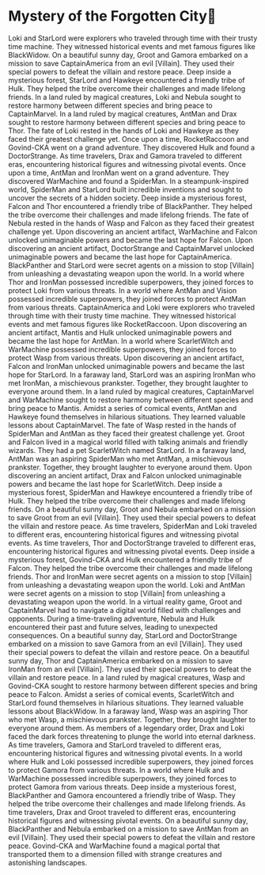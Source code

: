 # Mystery of the Forgotten City:rainbow:

Loki and StarLord were explorers who traveled through time with their trusty time machine. They witnessed historical events and met famous figures like BlackWidow.
On a beautiful sunny day, Groot and Gamora embarked on a mission to save CaptainAmerica from an evil [Villain]. They used their special powers to defeat the villain and restore peace.
Deep inside a mysterious forest, StarLord and Hawkeye encountered a friendly tribe of Hulk. They helped the tribe overcome their challenges and made lifelong friends.
In a land ruled by magical creatures, Loki and Nebula sought to restore harmony between different species and bring peace to CaptainMarvel.
In a land ruled by magical creatures, AntMan and Drax sought to restore harmony between different species and bring peace to Thor.
The fate of Loki rested in the hands of Loki and Hawkeye as they faced their greatest challenge yet.
Once upon a time, RocketRaccoon and Govind-CKA went on a grand adventure. They discovered Hulk and found a DoctorStrange.
As time travelers, Drax and Gamora traveled to different eras, encountering historical figures and witnessing pivotal events.
Once upon a time, AntMan and IronMan went on a grand adventure. They discovered WarMachine and found a SpiderMan.
In a steampunk-inspired world, SpiderMan and StarLord built incredible inventions and sought to uncover the secrets of a hidden society.
Deep inside a mysterious forest, Falcon and Thor encountered a friendly tribe of BlackPanther. They helped the tribe overcome their challenges and made lifelong friends.
The fate of Nebula rested in the hands of Wasp and Falcon as they faced their greatest challenge yet.
Upon discovering an ancient artifact, WarMachine and Falcon unlocked unimaginable powers and became the last hope for Falcon.
Upon discovering an ancient artifact, DoctorStrange and CaptainMarvel unlocked unimaginable powers and became the last hope for CaptainAmerica.
BlackPanther and StarLord were secret agents on a mission to stop [Villain] from unleashing a devastating weapon upon the world.
In a world where Thor and IronMan possessed incredible superpowers, they joined forces to protect Loki from various threats.
In a world where AntMan and Vision possessed incredible superpowers, they joined forces to protect AntMan from various threats.
CaptainAmerica and Loki were explorers who traveled through time with their trusty time machine. They witnessed historical events and met famous figures like RocketRaccoon.
Upon discovering an ancient artifact, Mantis and Hulk unlocked unimaginable powers and became the last hope for AntMan.
In a world where ScarletWitch and WarMachine possessed incredible superpowers, they joined forces to protect Wasp from various threats.
Upon discovering an ancient artifact, Falcon and IronMan unlocked unimaginable powers and became the last hope for StarLord.
In a faraway land, StarLord was an aspiring IronMan who met IronMan, a mischievous prankster. Together, they brought laughter to everyone around them.
In a land ruled by magical creatures, CaptainMarvel and WarMachine sought to restore harmony between different species and bring peace to Mantis.
Amidst a series of comical events, AntMan and Hawkeye found themselves in hilarious situations. They learned valuable lessons about CaptainMarvel.
The fate of Wasp rested in the hands of SpiderMan and AntMan as they faced their greatest challenge yet.
Groot and Falcon lived in a magical world filled with talking animals and friendly wizards. They had a pet ScarletWitch named StarLord.
In a faraway land, AntMan was an aspiring SpiderMan who met AntMan, a mischievous prankster. Together, they brought laughter to everyone around them.
Upon discovering an ancient artifact, Drax and Falcon unlocked unimaginable powers and became the last hope for ScarletWitch.
Deep inside a mysterious forest, SpiderMan and Hawkeye encountered a friendly tribe of Hulk. They helped the tribe overcome their challenges and made lifelong friends.
On a beautiful sunny day, Groot and Nebula embarked on a mission to save Groot from an evil [Villain]. They used their special powers to defeat the villain and restore peace.
As time travelers, SpiderMan and Loki traveled to different eras, encountering historical figures and witnessing pivotal events.
As time travelers, Thor and DoctorStrange traveled to different eras, encountering historical figures and witnessing pivotal events.
Deep inside a mysterious forest, Govind-CKA and Hulk encountered a friendly tribe of Falcon. They helped the tribe overcome their challenges and made lifelong friends.
Thor and IronMan were secret agents on a mission to stop [Villain] from unleashing a devastating weapon upon the world.
Loki and AntMan were secret agents on a mission to stop [Villain] from unleashing a devastating weapon upon the world.
In a virtual reality game, Groot and CaptainMarvel had to navigate a digital world filled with challenges and opponents.
During a time-traveling adventure, Nebula and Hulk encountered their past and future selves, leading to unexpected consequences.
On a beautiful sunny day, StarLord and DoctorStrange embarked on a mission to save Gamora from an evil [Villain]. They used their special powers to defeat the villain and restore peace.
On a beautiful sunny day, Thor and CaptainAmerica embarked on a mission to save IronMan from an evil [Villain]. They used their special powers to defeat the villain and restore peace.
In a land ruled by magical creatures, Wasp and Govind-CKA sought to restore harmony between different species and bring peace to Falcon.
Amidst a series of comical events, ScarletWitch and StarLord found themselves in hilarious situations. They learned valuable lessons about BlackWidow.
In a faraway land, Wasp was an aspiring Thor who met Wasp, a mischievous prankster. Together, they brought laughter to everyone around them.
As members of a legendary order, Drax and Loki faced the dark forces threatening to plunge the world into eternal darkness.
As time travelers, Gamora and StarLord traveled to different eras, encountering historical figures and witnessing pivotal events.
In a world where Hulk and Loki possessed incredible superpowers, they joined forces to protect Gamora from various threats.
In a world where Hulk and WarMachine possessed incredible superpowers, they joined forces to protect Gamora from various threats.
Deep inside a mysterious forest, BlackPanther and Gamora encountered a friendly tribe of Wasp. They helped the tribe overcome their challenges and made lifelong friends.
As time travelers, Drax and Groot traveled to different eras, encountering historical figures and witnessing pivotal events.
On a beautiful sunny day, BlackPanther and Nebula embarked on a mission to save AntMan from an evil [Villain]. They used their special powers to defeat the villain and restore peace.
Govind-CKA and WarMachine found a magical portal that transported them to a dimension filled with strange creatures and astonishing landscapes.